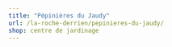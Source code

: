 ```yaml
---
title: "Pépinières du Jaudy"
url: /la-roche-derrien/pepinieres-du-jaudy/
shop: centre de jardinage
---
```

